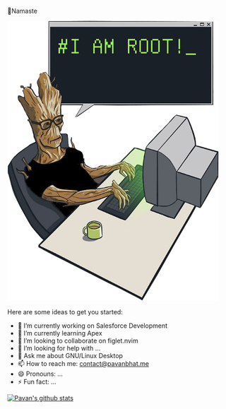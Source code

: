  🙏Namaste

 ![Root](https://github.com/pavanbhat1999/pavanbhat1999/blob/master/empty_rooot.png?raw=true)

Here are some ideas to get you started:

- 🔭 I’m currently working on Salesforce Development
- 🌱 I’m currently learning Apex
- 👯 I’m looking to collaborate on figlet.nvim
- 🤔 I’m looking for help with ...
- 💬 Ask me about GNU/Linux Desktop
- 📫 How to reach me: contact@pavanbhat.me
- 😄 Pronouns: ...
- ⚡ Fun fact: ...

[![Pavan's github stats](https://github-readme-stats.vercel.app/api?username=pavanbhat1999&count_private=true&show_icons=true&bg_color=151515)](https://github.com/pavanbhat1999)


